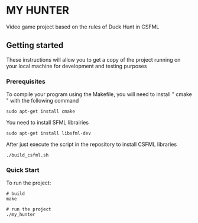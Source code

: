 # MY HUNTER

Video game project based on the rules of Duck Hunt in CSFML

## Getting started 

These instructions will allow you to get a copy of the project running on your local machine for development and testing purposes

### Prerequisites

To compile your program using the Makefile, you will need to install " cmake " with the following command
```
sudo apt-get install cmake
```

You need to install SFML librairies
```
sudo apt-get install libsfml-dev
```

After just execute the script in the repository to install CSFML libraries
```
./build_csfml.sh
```

### Quick Start

To run the project:
```
# build
make

# run the project
./my_hunter
```
